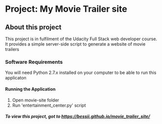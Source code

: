 # Project: My Movie Trailer site




## About this project 


   This project is in fulfilment of the Udacity Full Stack web developer course. It provides a simple server-side script to generate a website of movie trailers



### Software Requirements


You will need Python 2.7.x installed on your computer to be able to run this applicaton



#### Running the Application


   1. Open movie-site folder
   1. Run 'entertainment_center.py' script
   
##### To view this project, got to https://bessii.github.io/movie_trailer_site/
